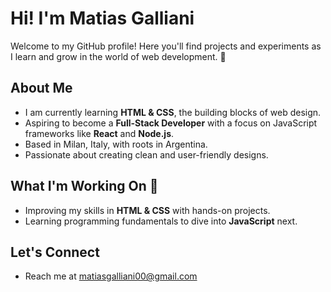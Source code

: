 <h1>Hi! I'm Matias Galliani </h1>

<p>Welcome to my GitHub profile! Here you'll find projects and experiments as I learn and grow in the world of web development. 🚀</p>

<h2>About Me</h2>
<ul>
  <li>I am currently learning <strong>HTML & CSS</strong>, the building blocks of web design.</li>
  <li>Aspiring to become a <strong>Full-Stack Developer</strong> with a focus on JavaScript frameworks like <strong>React</strong> and <strong>Node.js</strong>.</li>
  <li>Based in Milan, Italy, with roots in Argentina.</li>
  <li>Passionate about creating clean and user-friendly designs.</li>
</ul>

<h2>What I'm Working On 🔧</h2>
<ul>
  <li>Improving my skills in <strong>HTML & CSS</strong> with hands-on projects.</li>
  <li>Learning programming fundamentals to dive into <strong>JavaScript</strong> next.</li>
</ul>

<h2>Let's Connect</h2>
<ul>
  <li>Reach me at <a href="mailto:matiasgalliani00@gmail.com">matiasgalliani00@gmail.com</a></li>
</ul>
